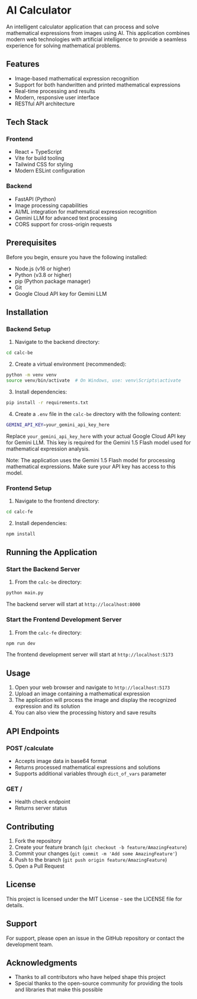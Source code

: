 # AI Calculator

An intelligent calculator application that can process and solve mathematical expressions from images using AI. This application combines modern web technologies with artificial intelligence to provide a seamless experience for solving mathematical problems.

## Features

- Image-based mathematical expression recognition
- Support for both handwritten and printed mathematical expressions
- Real-time processing and results
- Modern, responsive user interface
- RESTful API architecture

## Tech Stack

### Frontend
- React + TypeScript
- Vite for build tooling
- Tailwind CSS for styling
- Modern ESLint configuration

### Backend
- FastAPI (Python)
- Image processing capabilities
- AI/ML integration for mathematical expression recognition
- Gemini LLM for advanced text processing
- CORS support for cross-origin requests

## Prerequisites

Before you begin, ensure you have the following installed:
- Node.js (v16 or higher)
- Python (v3.8 or higher)
- pip (Python package manager)
- Git
- Google Cloud API key for Gemini LLM

## Installation

### Backend Setup

1. Navigate to the backend directory:
```bash
cd calc-be
```

2. Create a virtual environment (recommended):
```bash
python -m venv venv
source venv/bin/activate  # On Windows, use: venv\Scripts\activate
```

3. Install dependencies:
```bash
pip install -r requirements.txt
```

4. Create a `.env` file in the `calc-be` directory with the following content:
```bash
GEMINI_API_KEY=your_gemini_api_key_here
```
Replace `your_gemini_api_key_here` with your actual Google Cloud API key for Gemini LLM. This key is required for the Gemini 1.5 Flash model used for mathematical expression analysis.

Note: The application uses the Gemini 1.5 Flash model for processing mathematical expressions. Make sure your API key has access to this model.

### Frontend Setup

1. Navigate to the frontend directory:
```bash
cd calc-fe
```

2. Install dependencies:
```bash
npm install
```

## Running the Application

### Start the Backend Server

1. From the `calc-be` directory:
```bash
python main.py
```
The backend server will start at `http://localhost:8000`

### Start the Frontend Development Server

1. From the `calc-fe` directory:
```bash
npm run dev
```
The frontend development server will start at `http://localhost:5173`

## Usage

1. Open your web browser and navigate to `http://localhost:5173`
2. Upload an image containing a mathematical expression
3. The application will process the image and display the recognized expression and its solution
4. You can also view the processing history and save results

## API Endpoints

### POST /calculate
- Accepts image data in base64 format
- Returns processed mathematical expressions and solutions
- Supports additional variables through `dict_of_vars` parameter

### GET /
- Health check endpoint
- Returns server status

## Contributing

1. Fork the repository
2. Create your feature branch (`git checkout -b feature/AmazingFeature`)
3. Commit your changes (`git commit -m 'Add some AmazingFeature'`)
4. Push to the branch (`git push origin feature/AmazingFeature`)
5. Open a Pull Request

## License

This project is licensed under the MIT License - see the LICENSE file for details.

## Support

For support, please open an issue in the GitHub repository or contact the development team.

## Acknowledgments

- Thanks to all contributors who have helped shape this project
- Special thanks to the open-source community for providing the tools and libraries that make this possible 
